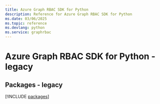 ```yaml
---
title: Azure Graph RBAC SDK for Python
description: Reference for Azure Graph RBAC SDK for Python
ms.date: 03/06/2025
ms.topic: reference
ms.devlang: python
ms.service: graphrbac
---
```

# Azure Graph RBAC SDK for Python - legacy
## Packages - legacy
[!INCLUDE [packages](graph-rbac-index.md)]